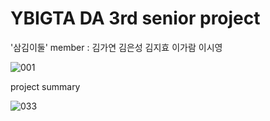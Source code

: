 <h1>YBIGTA DA 3rd senior project</h1>
'삼김이둘'
member : 김가연 김은성 김지효 이가람 이시영

![001](https://user-images.githubusercontent.com/87442649/205682571-59fc9b9b-cb2e-433d-91d6-e637258beaa7.png)


project summary
 


![033](https://user-images.githubusercontent.com/87442649/205682682-f7cfd44f-5a9e-4fc3-8777-d7f2876fd139.png)


